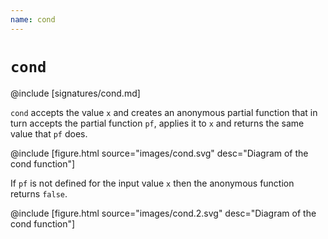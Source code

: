 ```yaml
---
name: cond
---
```


# `cond`

@include [signatures/cond.md]

`cond` accepts the value `x` and creates an anonymous partial function that in
turn accepts the partial function `pf`, applies it to `x` and returns the
same value that `pf` does.

@include [figure.html source="images/cond.svg" desc="Diagram of the cond function"]

If `pf` is not defined for the input value `x` then the anonymous function
returns `false`.

@include [figure.html source="images/cond.2.svg" desc="Diagram of the cond function"]
